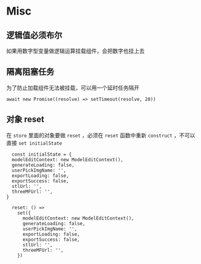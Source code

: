 # Misc

## 逻辑值必须布尔

如果用数字型变量做逻辑运算挂载组件，会把数字也挂上去



## 隔离阻塞任务

为了防止加载组件无法被挂载，可以用一个延时任务隔开

```tsx
await new Promise((resolve) => setTimeout(resolve, 20))
```



## 对象 reset

在 `store` 里面的对象要做 `reset` ，必须在 `reset` 函数中重新 `construct` ，不可以直接 `set initialState`

```tsx
  const initialState = {
  modelEditContext: new ModelEditContext(),
  generateLoading: false,
  userPickImgName: '',
  exportLoading: false,
  exportSuccess: false,
  stlUrl: '',
  threeMFUrl: '',
}
  
  reset: () =>
    set({
      modelEditContext: new ModelEditContext(),
      generateLoading: false,
      userPickImgName: '',
      exportLoading: false,
      exportSuccess: false,
      stlUrl: '',
      threeMFUrl: '',
    })
```

